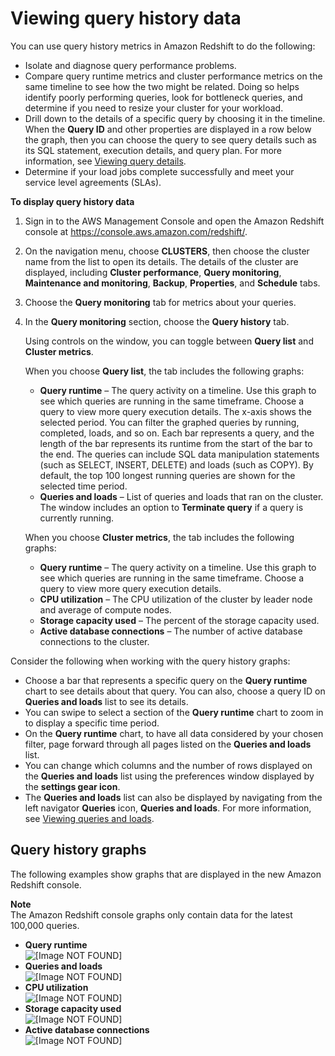 # Viewing query history data<a name="performance-metrics-query-history"></a>

You can use query history metrics in Amazon Redshift to do the following:
+ Isolate and diagnose query performance problems\. 
+ Compare query runtime metrics and cluster performance metrics on the same timeline to see how the two might be related\. Doing so helps identify poorly performing queries, look for bottleneck queries, and determine if you need to resize your cluster for your workload\.
+ Drill down to the details of a specific query by choosing it in the timeline\. When the **Query ID** and other properties are displayed in a row below the graph, then you can choose the query to see query details such as its SQL statement, execution details, and query plan\. For more information, see [Viewing query details](performance-metrics-query-execution-details.md)\.
+ Determine if your load jobs complete successfully and meet your service level agreements \(SLAs\)\. 

**To display query history data**

1. Sign in to the AWS Management Console and open the Amazon Redshift console at [https://console\.aws\.amazon\.com/redshift/](https://console.aws.amazon.com/redshift/)\.

1. On the navigation menu, choose **CLUSTERS**, then choose the cluster name from the list to open its details\. The details of the cluster are displayed, including **Cluster performance**, **Query monitoring**, **Maintenance and monitoring**, **Backup**, **Properties**, and **Schedule** tabs\.

1. Choose the **Query monitoring** tab for metrics about your queries\. 

1. In the **Query monitoring** section, choose the **Query history** tab\. 

   Using controls on the window, you can toggle between **Query list** and **Cluster metrics**\. 

   When you choose **Query list**, the tab includes the following graphs: 
   + **Query runtime** – The query activity on a timeline\. Use this graph to see which queries are running in the same timeframe\. Choose a query to view more query execution details\. The x\-axis shows the selected period\. You can filter the graphed queries by running, completed, loads, and so on\. Each bar represents a query, and the length of the bar represents its runtime from the start of the bar to the end\. The queries can include SQL data manipulation statements \(such as SELECT, INSERT, DELETE\) and loads \(such as COPY\)\. By default, the top 100 longest running queries are shown for the selected time period\. 
   + **Queries and loads** – List of queries and loads that ran on the cluster\. The window includes an option to **Terminate query** if a query is currently running\. 

   When you choose **Cluster metrics**, the tab includes the following graphs: 
   + **Query runtime** – The query activity on a timeline\. Use this graph to see which queries are running in the same timeframe\. Choose a query to view more query execution details\. 
   + **CPU utilization** – The CPU utilization of the cluster by leader node and average of compute nodes\. 
   + **Storage capacity used** – The percent of the storage capacity used\. 
   + **Active database connections** – The number of active database connections to the cluster\. 

Consider the following when working with the query history graphs:
+ Choose a bar that represents a specific query on the **Query runtime** chart to see details about that query\. You can also, choose a query ID on **Queries and loads** list to see its details\. 
+ You can swipe to select a section of the **Query runtime** chart to zoom in to display a specific time period\. 
+ On the **Query runtime** chart, to have all data considered by your chosen filter, page forward through all pages listed on the **Queries and loads** list\. 
+ You can change which columns and the number of rows displayed on the **Queries and loads** list using the preferences window displayed by the **settings gear icon**\. 
+ The **Queries and loads** list can also be displayed by navigating from the left navigator **Queries** icon, **Queries and loads**\. For more information, see [Viewing queries and loads](performance-metrics-queries.md)\. 

## Query history graphs<a name="performance-metrics-query-history-examples"></a>

The following examples show graphs that are displayed in the new Amazon Redshift console\. 

**Note**  
The Amazon Redshift console graphs only contain data for the latest 100,000 queries\. 
+ **Query runtime**   
![\[Image NOT FOUND\]](http://docs.aws.amazon.com/redshift/latest/mgmt/images/query-history-query-runtime.png)
+ **Queries and loads**   
![\[Image NOT FOUND\]](http://docs.aws.amazon.com/redshift/latest/mgmt/images/query-history-queries-and-loads.png)
+ **CPU utilization**   
![\[Image NOT FOUND\]](http://docs.aws.amazon.com/redshift/latest/mgmt/images/query-history-cpu-utilization.png)
+ **Storage capacity used**   
![\[Image NOT FOUND\]](http://docs.aws.amazon.com/redshift/latest/mgmt/images/query-history-storage-capacity-used.png)
+ **Active database connections**   
![\[Image NOT FOUND\]](http://docs.aws.amazon.com/redshift/latest/mgmt/images/query-history-active-database-connections.png)